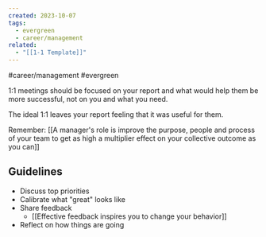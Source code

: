 ```yaml
---
created: 2023-10-07
tags:
  - evergreen
  - career/management
related:
  - "[[1-1 Template]]"
---
```

#career/management #evergreen 

1:1 meetings should be focused on your report and what would help them be more successful, not on you and what you need.

The ideal 1:1 leaves your report feeling that it was useful for them. 

Remember: [[A manager's role is improve the purpose, people and process of your team to get as high a multiplier effect on your collective outcome as you can]]

## Guidelines

- Discuss top priorities
- Calibrate what "great" looks like
- Share feedback
	- [[Effective feedback inspires you to change your behavior]]
- Reflect on how things are going


